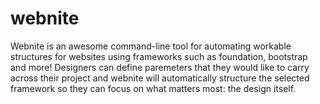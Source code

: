 # webnite
Webnite is an awesome command-line tool for automating workable structures for websites using frameworks such as foundation, bootstrap and more! Designers can define paremeters that they would like to carry across their project and webnite will automatically structure the selected framework so they can focus on what matters most: the design itself.
